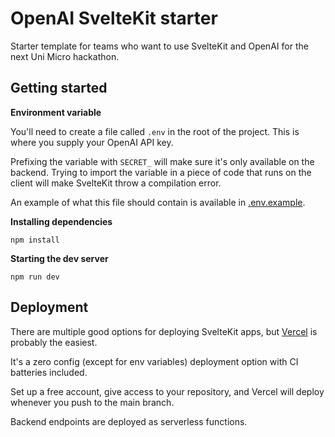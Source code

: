 # OpenAI SvelteKit starter

Starter template for teams who want to use SvelteKit and OpenAI for the next Uni Micro hackathon.


## Getting started

**Environment variable**

You'll need to create a file called `.env` in the root of the project. This is where you supply your OpenAI API key.

Prefixing the variable with `SECRET_` will make sure it's only available on the backend. Trying to import the variable in a piece of code that runs on the client will make SvelteKit throw a compilation error.

An example of what this file should contain is available in [.env.example](.env.example).


**Installing dependencies** 

```
npm install
```

**Starting the dev server**

```
npm run dev
```

## Deployment

There are multiple good options for deploying SvelteKit apps, but [Vercel](https://vercel.com/) is probably the easiest.

It's a zero config (except for env variables) deployment option with CI batteries included. 

Set up a free account, give access to your repository, and Vercel will deploy whenever you push to the main branch.

Backend endpoints are deployed as serverless functions.
